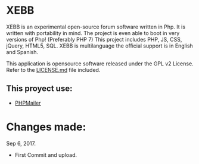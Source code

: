 # XEBB
XEBB is an experimental open-source forum software written in Php. It is written with portability in mind.
The project is even able to boot in very versions of Php! (Preferably PHP 7)
This project includes PHP, JS, CSS, jQuery, HTML5, SQL.
XEBB is multilanguage the official support is in English and Spanish.

This application is opensource software released under the GPL v2 License. Refer to the [LICENSE.md](LICENSE.md) file included.

## This proyect use:
 - [PHPMailer](https://github.com/PHPMailer/PHPMailer)

Changes made:
==============

Sep 6, 2017.
- First Commit and upload.
